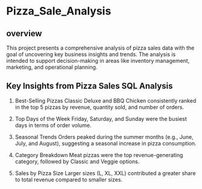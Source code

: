 # Pizza_Sale_Analysis

## overview

This project presents a comprehensive analysis of pizza sales data with the goal of uncovering key business insights and trends. The analysis is intended to support decision-making in areas like inventory management, marketing, and operational planning.

## Key Insights from Pizza Sales SQL Analysis

1. Best-Selling Pizzas
Classic Deluxe and BBQ Chicken consistently ranked in the top 5 pizzas by revenue, quantity sold, and number of orders.

2. Top Days of the Week
Friday, Saturday, and Sunday were the busiest days in terms of order volume.

3. Seasonal Trends
Orders peaked during the summer months (e.g., June, July, and August), suggesting a seasonal increase in pizza consumption.

4. Category Breakdown
Meat pizzas were the top revenue-generating category, followed by Classic and Veggie options.

5. Sales by Pizza Size
Larger sizes (L, XL, XXL) contributed a greater share to total revenue compared to smaller sizes.



